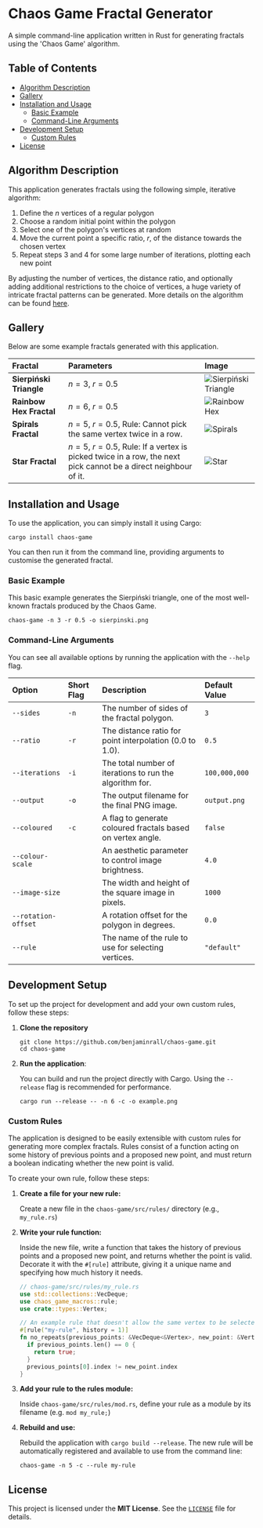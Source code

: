 # Chaos Game Fractal Generator

A simple command-line application written in Rust for generating fractals using the 'Chaos Game' algorithm.

## Table of Contents

- [Algorithm Description](#algorithm-description)
- [Gallery](#gallery)
- [Installation and Usage](#installation-and-usage)
  - [Basic Example](#basic-example)
  - [Command-Line Arguments](#command-line-arguments)
- [Development Setup](#development-setup)
  - [Custom Rules](#custom-rules)
- [License](#license)

## Algorithm Description

This application generates fractals using the following simple, iterative algorithm:

1. Define the $n$ vertices of a regular polygon
2. Choose a random initial point within the polygon
3. Select one of the polygon's vertices at random
4. Move the current point a specific ratio, $r$, of the distance towards the chosen vertex
5. Repeat steps 3 and 4 for some large number of iterations, plotting each new point

By adjusting the number of vertices, the distance ratio, and optionally adding additional
restrictions to the choice of vertices, a huge variety of intricate fractal patterns can be generated. More details on the algorithm can be found [here](https://en.wikipedia.org/wiki/Chaos_game). 

## Gallery

Below are some example fractals generated with this application.

| Fractal                 | Parameters                                                                                                    | Image                                                                                                   |
|:------------------------|:--------------------------------------------------------------------------------------------------------------|:--------------------------------------------------------------------------------------------------------|
| **Sierpiński Triangle** | $n=3$, $r=0.5$                                                                                                | ![Sierpiński Triangle](https://github.com/user-attachments/assets/680be877-58e4-45cd-b348-1cb10a6d115d) |
| **Rainbow Hex Fractal** | $n=6$, $r=0.5$                                                                                                | ![Rainbow Hex](https://github.com/user-attachments/assets/f254b4fa-efcb-486c-9650-c0779c9b5e86)         |
| **Spirals Fractal**     | $n=5$, $r=0.5$, Rule: Cannot pick the same vertex twice in a row.                                             | ![Spirals](https://github.com/user-attachments/assets/9f12cfad-03e7-458d-9eb0-b05bfacc4f86)             |
| **Star Fractal**        | $n=5$, $r=0.5$, Rule: If a vertex is picked twice in a row, the next pick cannot be a direct neighbour of it. | ![Star](https://github.com/user-attachments/assets/2e1f7aa2-78f7-4323-80f7-9fac8b40d444)                |

## Installation and Usage

To use the application, you can simply install it using Cargo:
```shell
cargo install chaos-game
```
You can then run it from the command line, providing arguments to customise the generated fractal.

### Basic Example

This basic example generates the Sierpiński triangle, one of the most well-known fractals
produced by the Chaos Game.
```shell
chaos-game -n 3 -r 0.5 -o sierpinski.png
```

### Command-Line Arguments

You can see all available options by running the application with the `--help` flag.

| Option              | Short Flag | Description                                                 | Default Value |
|:--------------------|:-----------|:------------------------------------------------------------|:--------------|
| `--sides`           | `-n`       | The number of sides of the fractal polygon.                 | `3`           |
| `--ratio`           | `-r`       | The distance ratio for point interpolation (0.0 to 1.0).    | `0.5`         |
| `--iterations`      | `-i`       | The total number of iterations to run the algorithm for.    | `100,000,000` |
| `--output`          | `-o`       | The output filename for the final PNG image.                | `output.png`  |
| `--coloured`        | `-c`       | A flag to generate coloured fractals based on vertex angle. | `false`       |
| `--colour-scale`    |            | An aesthetic parameter to control image brightness.         | `4.0`         |
| `--image-size`      |            | The width and height of the square image in pixels.         | `1000`        |
| `--rotation-offset` |            | A rotation offset for the polygon in degrees.               | `0.0`         |
| `--rule`            |            | The name of the rule to use for selecting vertices.         | `"default"`   |
   
## Development Setup

To set up the project for development and add your own custom rules, follow these steps:

1. **Clone the repository**
    ```shell
    git clone https://github.com/benjaminrall/chaos-game.git
    cd chaos-game
    ```
2. **Run the application**:
    
    You can build and run the project directly with Cargo. Using the `--release` flag is recommended for
    performance.
    ```shell
    cargo run --release -- -n 6 -c -o example.png
    ```

### Custom Rules
The application is designed to be easily extensible with custom rules for generating more complex fractals.
Rules consist of a function acting on some history of previous points and a proposed new point, and must
return a boolean indicating whether the new point is valid.

To create your own rule, follow these steps:

1. **Create a file for your new rule:**

   Create a new file in the `chaos-game/src/rules/` directory (e.g., `my_rule.rs`)

2. **Write your rule function:**

   Inside the new file, write a function that takes the history of previous points and a proposed new point, and
   returns whether the point is valid. Decorate it with the `#[rule]` attribute, giving it a unique name and
   specifying how much history it needs.
    ```rust
    // chaos-game/src/rules/my_rule.rs
    use std::collections::VecDeque;
    use chaos_game_macros::rule;
    use crate::types::Vertex;

    // An example rule that doesn't allow the same vertex to be selected twice in a row
    #[rule("my-rule", history = 1)]
    fn no_repeats(previous_points: &VecDeque<&Vertex>, new_point: &Vertex) -> bool {
      if previous_points.len() == 0 {
        return true;
      }
      previous_points[0].index != new_point.index
    }
    ```

3. **Add your rule to the rules module:**

   Inside `chaos-game/src/rules/mod.rs`, define your rule as a module by its filename (e.g. `mod my_rule;`)

4. **Rebuild and use:**

   Rebuild the application with `cargo build --release`. The new rule will be automatically registered
   and available to use from the command line:
    ```shell
    chaos-game -n 5 -c --rule my-rule
    ```

## License

This project is licensed under the **MIT License**. See the [`LICENSE`](./LICENSE) file for details.

